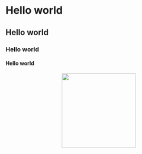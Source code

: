 # Hello world
## Hello world
### Hello world
#### Hello world
<p align="center">
<img src="https://github.com/drshahizan/learn-github/blob/main/exercise/Shahliza/images/MyPicture.GIF" height="200"/>
</p>
